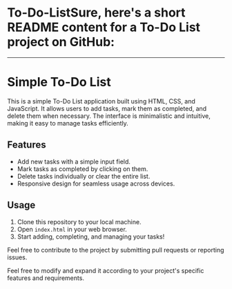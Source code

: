 # To-Do-ListSure, here's a short README content for a To-Do List project on GitHub:

---

# Simple To-Do List

This is a simple To-Do List application built using HTML, CSS, and JavaScript. It allows users to add tasks, mark them as completed, and delete them when necessary. The interface is minimalistic and intuitive, making it easy to manage tasks efficiently. 

## Features
- Add new tasks with a simple input field.
- Mark tasks as completed by clicking on them.
- Delete tasks individually or clear the entire list.
- Responsive design for seamless usage across devices.

## Usage
1. Clone this repository to your local machine.
2. Open `index.html` in your web browser.
3. Start adding, completing, and managing your tasks!

Feel free to contribute to the project by submitting pull requests or reporting issues.

Feel free to modify and expand it according to your project's specific features and requirements.
